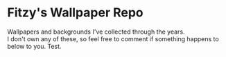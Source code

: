 # Fitzy's Wallpaper Repo

Wallpapers and backgrounds I've collected through the years.  
I don't own any of these, so feel free to comment if something happens to below to you.
Test.
